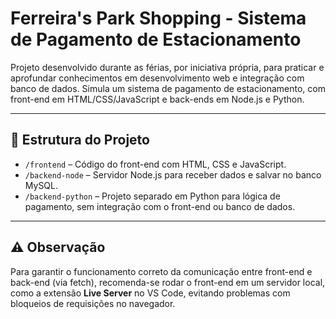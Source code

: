 # Ferreira's Park Shopping - Sistema de Pagamento de Estacionamento

Projeto desenvolvido durante as férias, por iniciativa própria, para praticar e aprofundar conhecimentos em desenvolvimento web e integração com banco de dados. Simula um sistema de pagamento de estacionamento, com front-end em HTML/CSS/JavaScript e back-ends em Node.js e Python.

---

## 📁 Estrutura do Projeto

- `/frontend` – Código do front-end com HTML, CSS e JavaScript.  
- `/backend-node` – Servidor Node.js para receber dados e salvar no banco MySQL.  
- `/backend-python` – Projeto separado em Python para lógica de pagamento, sem integração com o front-end ou banco de dados.

---

## ⚠️ Observação

Para garantir o funcionamento correto da comunicação entre front-end e back-end (via fetch), recomenda-se rodar o front-end em um servidor local, como a extensão **Live Server** no VS Code, evitando problemas com bloqueios de requisições no navegador.
